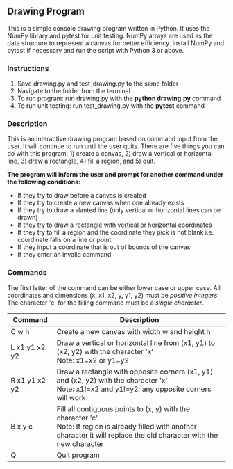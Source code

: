 ## Drawing Program

This is a simple console drawing program written in Python.   It uses the NumPy library and pytest for unit testing.  NumPy arrays are used as the data structure to represent a canvas for better efficiency.  Install NumPy and pytest if necessary and run the script with Python 3 or above.


### Instructions
1. Save drawing.py and test_drawing.py to the same folder
2. Navigate to the folder from the terminal
3. To run program: run drawing.py with the **python drawing.py** command
4. To run unit testing: run test_drawing.py with the **pytest** command


### Description
This is an interactive drawing program based on command input from the user.  It will continue to run until the user quits.   There are five things you can do with this program: 1) create a canvas, 2) draw a vertical or horizontal line, 3) draw a rectangle, 4) fill a region, and 5) quit.   

**The program will inform the user and prompt for another command under the following conditions:**
- If they try to draw before a canvas is created
- If they try to create a new canvas when one already exists
- If they try to draw a slanted line (only vertical or horizontal lines can be drawn)
- If they try to draw a rectangle with vertical or horizontal coordinates
- If they try to fill a region and the coordinate they pick is not blank i.e. coordinate falls on a line or point
- If they input a coordinate that is out of bounds of the canvas
- If they enter an invalid command


### Commands

The first letter of the command can be either lower case or upper case.  All coordinates and dimensions (x, x1, x2, y, y1, y2) must be *positive integers*.  The character 'c' for the filling command must be a *single character*.

| Command       | Description
| ------------- | ----------------------------------------------------------------------------------------------------------------- |
| C w h         | Create a new canvas with width w and height h |
| L x1 y1 x2 y2 | Draw a vertical or horizontal line from (x1, y1) to (x2, y2) with the character 'x'<br>Note: x1=x2 or y1=y2 |
| R x1 y1 x2 y2 | Draw a rectangle with opposite corners (x1, y1) and (x2, y2) with the character 'x'<br>Note: x1!=x2 and y1!=y2; any opposite corners will work |
| B x y c       | Fill all contiguous points to (x, y) with the character 'c'<br>Note: If region is already filled with another character it will replace the old character with the new character |
| Q             | Quit program |
